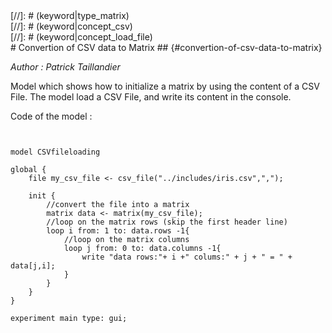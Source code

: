 [//]: # (keyword|operator_csv_file)
<div class='gama-keyword-style' id ='161_0_248_operator-csv-file'></div>
[//]: # (keyword|type_matrix)
<div class='gama-keyword-style' id ='161_1_1556_type-matrix'></div>
[//]: # (keyword|concept_csv)
<div class='gama-keyword-style' id ='161_2_26_concept-csv'></div>
[//]: # (keyword|concept_load_file)
<div class='gama-keyword-style' id ='161_3_65_concept-load-file'></div>
# Convertion of CSV data to Matrix ## {#convertion-of-csv-data-to-matrix}


_Author :  Patrick Taillandier_

Model which shows how to initialize a matrix by using the content of a CSV File. The model load a CSV File, and write its content in the console. 


Code of the model : 

```


model CSVfileloading

global {
	file my_csv_file <- csv_file("../includes/iris.csv",",");
	
	init {
		//convert the file into a matrix
		matrix data <- matrix(my_csv_file);
		//loop on the matrix rows (skip the first header line)
		loop i from: 1 to: data.rows -1{
			//loop on the matrix columns
			loop j from: 0 to: data.columns -1{
				write "data rows:"+ i +" colums:" + j + " = " + data[j,i];
			}	
		}		
	}
}

experiment main type: gui;
```